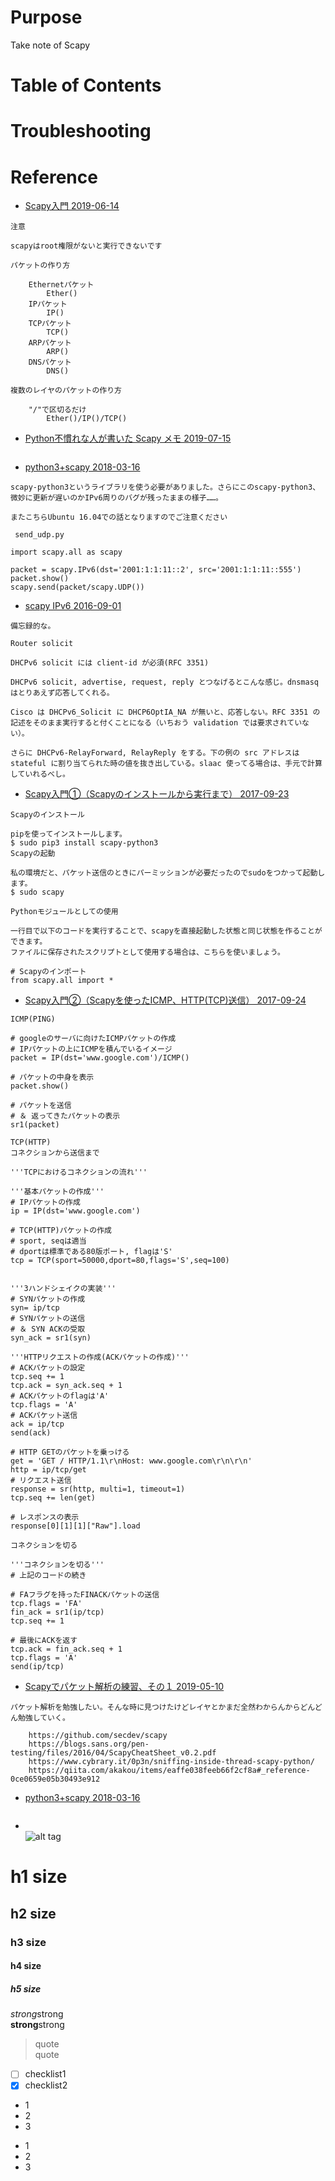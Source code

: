 # Purpose
Take note of Scapy  

# Table of Contents  


# Troubleshooting


# Reference
* [Scapy入門 2019-06-14](https://qiita.com/shoooooo/items/4080752d0d8c7a9ef2aa)  
```
注意

scapyはroot権限がないと実行できないです
```
```
パケットの作り方

    Ethernetパケット
        Ether()
    IPパケット
        IP()
    TCPパケット
        TCP()
    ARPパケット
        ARP()
    DNSパケット
        DNS()
```
```
複数のレイヤのパケットの作り方

    "/"で区切るだけ
        Ether()/IP()/TCP()
```
* [Python不慣れな人が書いた Scapy メモ 2019-07-15](https://qiita.com/ken_hamada/items/736e1c22f6c40702d1a7)  
```

```
* [python3+scapy 2018-03-16](https://qiita.com/komo/items/4da7acb07fdddfb3eb4d)  
```
scapy-python3というライブラリを使う必要がありました。さらにこのscapy-python3、
微妙に更新が遅いのかIPv6周りのバグが残ったままの様子……。

またこちらUbuntu 16.04での話となりますのでご注意ください
```
```
 send_udp.py

import scapy.all as scapy

packet = scapy.IPv6(dst='2001:1:1:11::2', src='2001:1:1:11::555')
packet.show()
scapy.send(packet/scapy.UDP())
```

* [scapy IPv6 2016-09-01](https://qiita.com/kwi/items/bcc158cbcd0aa943f92b)  
```
備忘録的な。

Router solicit

DHCPv6 solicit には client-id が必須(RFC 3351)

DHCPv6 solicit, advertise, request, reply とつなげるとこんな感じ。dnsmasq はとりあえず応答してくれる。

Cisco は DHCPv6_Solicit に DHCP6OptIA_NA が無いと、応答しない。RFC 3351 の記述をそのまま実行すると付くことになる（いちおう validation では要求されていない）。

さらに DHCPv6-RelayForward, RelayReply をする。下の例の src アドレスは stateful に割り当てられた時の値を抜き出している。slaac 使ってる場合は、手元で計算していれるべし。
```
* [Scapy入門①（Scapyのインストールから実行まで） 2017-09-23](https://qiita.com/akakou/items/f17cc50b9891d8105d86)  
```
Scapyのインストール

pipを使ってインストールします。
$ sudo pip3 install scapy-python3
Scapyの起動

私の環境だと、パケット送信のときにパーミッションが必要だったのでsudoをつかって起動します。
$ sudo scapy

Pythonモジュールとしての使用

一行目で以下のコードを実行することで、scapyを直接起動した状態と同じ状態を作ることができます。
ファイルに保存されたスクリプトとして使用する場合は、こちらを使いましょう。

# Scapyのインポート
from scapy.all import *
```
* [Scapy入門②（Scapyを使ったICMP、HTTP(TCP)送信） 2017-09-24](https://qiita.com/akakou/items/eaffe038feeb66f2cf8a)  
```
ICMP(PING)

# googleのサーバに向けたICMPパケットの作成
# IPパケットの上にICMPを積んでいるイメージ
packet = IP(dst='www.google.com')/ICMP()

# パケットの中身を表示
packet.show()

# パケットを送信
# ＆ 返ってきたパケットの表示
sr1(packet)

TCP(HTTP)
コネクションから送信まで

'''TCPにおけるコネクションの流れ'''

'''基本パケットの作成'''
# IPパケットの作成
ip = IP(dst='www.google.com')

# TCP(HTTP)パケットの作成
# sport, seqは適当 
# dportは標準である80版ポート, flagは'S'
tcp = TCP(sport=50000,dport=80,flags='S',seq=100)


'''3ハンドシェイクの実装'''
# SYNパケットの作成
syn= ip/tcp
# SYNパケットの送信
# ＆ SYN ACKの受取
syn_ack = sr1(syn)

'''HTTPリクエストの作成(ACKパケットの作成)'''
# ACKパケットの設定
tcp.seq += 1
tcp.ack = syn_ack.seq + 1
# ACKパケットのflagは'A'
tcp.flags = 'A'
# ACKパケット送信
ack = ip/tcp
send(ack)

# HTTP GETのパケットを乗っける
get = 'GET / HTTP/1.1\r\nHost: www.google.com\r\n\r\n' 
http = ip/tcp/get
# リクエスト送信
response = sr(http, multi=1, timeout=1)
tcp.seq += len(get)

# レスポンスの表示
response[0][1][1]["Raw"].load

コネクションを切る

'''コネクションを切る'''
# 上記のコードの続き

# FAフラグを持ったFINACKパケットの送信
tcp.flags = 'FA'
fin_ack = sr1(ip/tcp)
tcp.seq += 1

# 最後にACKを返す
tcp.ack = fin_ack.seq + 1
tcp.flags = 'A'
send(ip/tcp)

```
* [Scapyでパケット解析の練習、その１ 2019-05-10](https://qiita.com/kiwamizamurai/items/9bb8f547ce6051792f2a)  
```
パケット解析を勉強したい。そんな時に見つけたけどレイヤとかまだ全然わからんからどんどん勉強していく。

    https://github.com/secdev/scapy
    https://blogs.sans.org/pen-testing/files/2016/04/ScapyCheatSheet_v0.2.pdf
    https://www.cybrary.it/0p3n/sniffing-inside-thread-scapy-python/
    https://qiita.com/akakou/items/eaffe038feeb66f2cf8a#_reference-0ce0659e05b30493e912
```
* [python3+scapy 2018-03-16](https://qiita.com/komo/items/4da7acb07fdddfb3eb4d)  
```

```



 


* []()  
![alt tag]()

# h1 size

## h2 size

### h3 size

#### h4 size

##### h5 size

*strong*strong  
**strong**strong  

> quote  
> quote

- [ ] checklist1
- [x] checklist2

* 1
* 2
* 3

- 1
- 2
- 3
